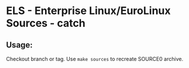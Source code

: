 # ELS - Enterprise Linux/EuroLinux Sources - catch
 
## Usage:
  Checkout branch or tag. Use `make sources` to recreate  SOURCE0 archive.

